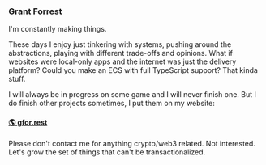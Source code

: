 ### Grant Forrest

I'm constantly making things. 

These days I enjoy just tinkering with systems, pushing around the abstractions, playing with different trade-offs and opinions. What if websites were local-only apps and the internet was just the delivery platform? Could you make an ECS with full TypeScript support? That kinda stuff.

I will always be in progress on some game and I will never finish one. But I do finish other projects sometimes, I put them on my website:

#### [🌎  gfor.rest](https://gfor.rest)

Please don't contact me for anything crypto/web3 related. Not interested. Let's grow the set of things that can't be transactionalized.

